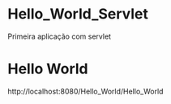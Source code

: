 # Hello_World_Servlet
Primeira aplicação com servlet

# Hello World
http://localhost:8080/Hello_World/Hello_World

